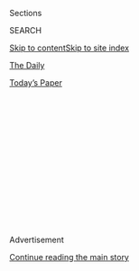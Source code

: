 <div id="app">

<div>

<div>

<div>

<div class="NYTAppHideMasthead css-1q2w90k e1suatyy0">

<div class="section css-ui9rw0 e1suatyy2">

<div class="css-eph4ug er09x8g0">

<div class="css-6n7j50">

</div>

<span class="css-1dv1kvn">Sections</span>

<div class="css-10488qs">

<span class="css-1dv1kvn">SEARCH</span>

</div>

[Skip to content](#site-content)[Skip to site index](#site-index)

</div>

<div id="masthead-section-label" class="css-1wr3we4 eaxe0e00">

[The
Daily](https://www.nytimes.com/podcasts/the-daily)

</div>

<div class="css-10698na e1huz5gh0">

</div>

</div>

<div id="masthead-bar-one" class="section hasLinks css-15hmgas e1csuq9d3">

<div class="css-uqyvli e1csuq9d0">

</div>

<div class="css-1uqjmks e1csuq9d1">

</div>

<div class="css-9e9ivx">

[](https://myaccount.nytimes.com/auth/login?response_type=cookie&client_id=vi)

</div>

<div class="css-1bvtpon e1csuq9d2">

[Today’s
Paper](https://www.nytimes.com/section/todayspaper)

</div>

</div>

</div>

</div>

<div data-aria-hidden="false">

<div id="site-content" data-role="main">

<div>

<div class="css-1aor85t" style="opacity:0.000000001;z-index:-1;visibility:hidden">

<div class="css-1hqnpie">

<div class="css-epjblv">

<span class="css-17xtcya">[The
Daily](/podcasts/the-daily)</span><span class="css-x15j1o">|</span><span class="css-fwqvlz">Wrongfully
Accused by an
Algorithm</span>

</div>

<div class="css-k008qs">

<div class="css-1iwv8en">

<span class="css-18z7m18"></span>

<div>

</div>

</div>

<span class="css-1n6z4y">https://nyti.ms/3jZGj9I</span>

<div class="css-1705lsu">

<div class="css-4xjgmj">

<div class="css-4skfbu" data-role="toolbar" data-aria-label="Social Media Share buttons, Save button, and Comments Panel with current comment count" data-testid="share-tools">

  - 
  - 
  - 
  - 
    
    <div class="css-6n7j50">
    
    </div>

  - 
  - 

</div>

</div>

</div>

</div>

</div>

</div>

<div id="NYT_TOP_BANNER_REGION" class="css-13pd83m">

</div>

<div id="top-wrapper" class="css-1sy8kpn">

<div id="top-slug" class="css-l9onyx">

Advertisement

</div>

[Continue reading the main
story](#after-top)

<div class="ad top-wrapper" style="text-align:center;height:100%;display:block;min-height:250px">

<div id="top" class="place-ad" data-position="top" data-size-key="top">

</div>

</div>

<div id="after-top">

</div>

</div>

<div>

<div class="css-1g7y0i5 e1drnplw0">

<div class="css-1ceswkc e1drnplw1">

</div>

<div class="css-f2fzwx e1drnplw2">

<div data-aria-labelledby="modal-title" data-role="region">

<div id="modal-title" class="css-mln36k">

transcript

</div>

<div class="css-pbq7ev">

</div>

<span>Back to The
Daily</span>

<div class="css-f6lhej">

<div class="css-1ialerq">

<div class="css-1701swk">

bars

</div>

<div>

<div class="css-1t7yl1y">

0:00/28:13

</div>

<div class="css-og85jy">

\-28:13

</div>

</div>

</div>

</div>

<div class="css-15fbio0">

<div class="css-1p4nyns">

transcript

## Wrongfully Accused by an Algorithm

### Hosted by Annie Brown, produced by Lynsea Garrison, Austin Mitchell and Daniel Guillemette, and edited by Lisa Tobin and Larissa Anderson

#### In what may be the first known case of its kind, a faulty facial recognition match led to a Michigan man’s arrest for a crime he did not commit.

Monday, August 3rd, 2020

</div>

  - michael barbaro  
    From The New York Times, I’m Michael Barbaro. This is “The Daily.”

  - \[music\]  
    Today: Facial recognition is becoming an increasingly popular tool
    for solving crimes. The Daily’s Annie Brown speaks to Kashmir Hill
    about how that software is not treating everybody equally.
    
    It’s Monday, August 3.

  - kashmir hill  
    I’m just going the tape record with an app that I use. Do you guys
    have any questions or concerns before we start talking about what
    happened?

  - robert williams  
    No.

  - melissa williams  
    No.

annie brown

OK. So where do you think we should start the story of this case,
Kashmir?

kashmir hill

The story started, for the Williams family, in January of 2020.

  - robert williams  
    Melissa got the call first. I got the call from her.

kashmir hill

It’s a Thursday afternoon in Farmington Hills, Michigan, which is just
outside of Detroit.

  - melissa williams  
    So I picked up Julia from school. Regular Thursday.

kashmir hill

And Melissa Williams, a realtor, is driving home from work. She’s
picking up her daughter.

  - melissa williams  
    And so it was right around, like, 4 o’clock. And I got a call.

kashmir hill

And she gets a call from somebody who says they’re a police officer.

  - melissa williams  
    They immediately said, we’re calling about Robert from an incident
    in 2018. He needs to turn himself in. So I was confused off the bat.

kashmir hill

She is white. And her husband, Robert Williams, is Black.

  - melissa williams  
    And they said, we assume you’re his baby mama or that you’re not
    together anymore. And —

  - kashmir hill  
    What?

  - melissa williams  
    Yeah. I said, that’s my husband. And what is this regarding? And
    they said, we can’t tell you. But he needs to come turn himself in.
    And I said, well, why didn’t you call him? And they said, can’t you
    just give him a message?

annie brown

Wait. So why is this officer calling her?

kashmir hill

She doesn’t know why the officer is calling her. All she knows is that
the police want to be in touch with her husband. So she gives the
officer her husband’s number. And then she calls Robert.

  - melissa williams  
    And I said, I just got a really weird call. I was like, what did you
    do? Like, what is this about?

kashmir hill

And while they’re talking, Robert Williams gets a call from the police
department.

  - robert williams  
    Of course, I answered the other line. And he said he was a detective
    from Detroit and that I need to come turn myself in. So of course
    I’m like, for what? And he’s like, well, I can’t tell you over the
    phone. So I’m like, well, I can’t turn myself in then.

kashmir hill

It was a couple of days before his birthday. So he thought maybe it was
a prank call. But it became pretty clear that the person was serious.

  - robert williams  
    About, uh, probably ten minutes later, I pull in the driveway.

kashmir hill

And when he pulls into his driveway, a police car pulls in behind him,
blocking him in. And two officers get out.

  - robert williams  
    Yeah. So I get out of the car. And the driver, like, runs up. And
    he’s like, are you Robert Williams? I’m like, yeah. He’s like,
    you’re under arrest. I’m like, no I’m not. And the guy comes up
    with, like, a white sheet of paper. And it’s said “felony warrant”
    on the top, “larceny.” And I’m confused, like, isn’t larceny
    stealing?

kashmir hill

His wife comes out with his two young daughters. And his oldest
daughter, who’s 5, is watching this happen.

  - robert williams  
    I said, Juju (ph), go back in the house. I’ll be back in a minute.
    They’re just making a mistake. The guy, the other cop, is behind me
    with his handcuffs out already. So he’s like, come on, man. You
    already — you know the drill. And I’m like, what?

kashmir hill

The officers arrest him. They have to use two pairs of handcuffs to get
his hands behind his back, because he’s a really big guy.

  - robert williams  
    We started moving seats around, trying to get me in the back of this
    little bitty Impala. And off we go.

kashmir hill

And then they drive to the detention center.

\[music\]

  - robert williams  
    I took fingerprints. I took —

  - kashmir hill  
    Your mug shot.

  - robert williams  
    Mug shot pictures.

kashmir hill

Then he’s put in a cell to sleep overnight.

  - robert williams  
    At this point, I’m in a holding cell with two other guys. And
    they’re like, what you in here for? And I’m like, I don’t know.

  - kashmir hill  
    So when do you actually find out why you’ve been arrested, beyond
    this kind of vague larceny?

  - robert williams  
    Um, so — well, maybe like noon the next day.

kashmir hill

Around noon the next day, he is taken to an interrogation room. And
there’s two detectives there. And they have three pieces of paper face
down in front of them. And they turn over the first sheet of paper. And
it’s a picture from a surveillance video of a large Black man standing
in a store, wearing a red Cardinals cap and a black jacket. And the
detectives ask, is this you?

  - robert williams  
    I laugh a little bit, and I say, no, that’s not me. So then he turns
    over another paper.

kashmir hill

And they turn over a second piece of paper, which is just a close up of
that same guy’s face.

  - robert williams  
    And he says I guess that’s not you either. And I said, no. This is
    not me.

kashmir hill

So Robert picks the piece of paper up, holds it next to his own face —

  - robert williams  
    I was like, what you think, all Black men look alike?

kashmir hill

— and says, do all Black men look the same to you?

annie brown

So what’s your understanding, Kashmir, of what happened to bring Robert
Williams into that police department?

kashmir hill

So Robert Williams had no idea what was happening. But two years
earlier, in October 2018, a man who was not him walked into a Shinola
store in downtown Detroit. And Shinola is kind of like a high-end store
that sells expensive watches and bikes. So this man came in. He was
there for a few minutes. He stole five watches worth $3,800 and walked
out. None of the employees there actually saw the theft occur. And so
they had to review the surveillance footage. And they found the moment
it happened. So they sent that surveillance footage picture that Robert
Williams had been shown to the Detroit police. And the police turned to
what a lot of police turn to these days when they have a suspect that
they don’t recognize — a facial recognition system. So they ran a search
on this, what they call a probe image, this picture for the surveillance
video, which is really grainy. It’s not a very good photo. And the way
these systems work is that they have access not just to mug shots but
also to driver’s license photos. You get a bunch of different results.
And there’s a human involved who decides which of the results looks the
most like the person who committed the crime.

annie brown

Mm. So you’re saying the facial recognition algorithm basically created
a lineup of potential suspects. And then from that lineup, someone picks
the person that they think looks the most like the man in the
surveillance video.

kashmir hill

Right. And so that is how they wound up arresting Robert Williams.

\[music\]

So back in this room, the two detectives now have the real Robert
Williams in front of them. And he doesn’t look like this guy.

  - robert williams  
    You know, they sat back and looked at each other and was like, with
    the oops face, right? Says, so I guess the computer got it wrong
    too.

kashmir hill

And so they kind of leaned back and said, I guess the computer got it
wrong.

  - robert williams  
    Well, the computer got it wrong is what threw me off. And I’m like,
    computer got it wrong?

annie brown

And what is the significance of that statement, “that the computer got
it wrong“?

kashmir hill

So this was an admission by the detectives that it was a computer that
had pointed the finger at Robert Williams. And that’s significant,
because this is the first documented case of an innocent person being
arrested because of a flawed facial recognition match.

\[music\]

annie brown

And just to put all of this into context for a second, the last time
that you and I talked, Kashmir, we were talking about a different
development in facial recognition — this new algorithm being used by
some police departments that drew from pictures all over social media
and all over the internet to make a kind of super algorithm. But the
fear wasn’t that it wasn’t accurate. It was almost that it was too
accurate, that it knew too much. But what you’re describing is something
altogether different. Right?

kashmir hill

So when we talk about facial recognition, we often think of it as a
monolith, that there’s kind of one facial recognition. But in fact,
there’s a bunch of different companies that all have their own
algorithms. And some work well. And some don’t work well. And some work
well sometimes. Like, identifying a really clear photo is a lot easier
than identifying surveillance footage.

annie brown

And why wouldn’t police departments be using the most sophisticated, the
most kind of up-to-date version of this software?

kashmir hill

I mean, this is where you run into just bureaucracy. Right? You have
contracts with companies that go back years and just a lot of different
vendors. And so in this case, I tried to figure out exactly whose
algorithms were responsible for Robert Williams getting arrested. And I
had to really dig down. And I discovered the police had no idea. You
know, they contract out to a company called DataWorks Plus. And
DataWorks Plus contracts out to two other companies called N.E.C. and
Rank One that actually supply the algorithm. It’s this whole chain of
companies that are involved. And there is no standardized testing.
There’s no one really regulating this. There’s just nobody saying
which algorithms, you know, pass the test to be used by law enforcement.
It’s just up to police officers, who, for the most part, seem to be just
testing it in the field to see if it works, if it’s identifying the
right people.

But the really big problem is that these systems have been proven to be
biased.

\[music\]

michael barbaro

We’ll be right back.

annie brown

So, Kashmir, help me understand how an algorithm can become biased.

kashmir hill

Well, the bias tends to come from how the algorithm is trained. And
these algorithms tend to be trained by basically feeding them with a
bunch of images of people. But the problem with the algorithms is that
they tended to be trained with non-diverse data sets.

annie brown

Mm.

kashmir hill

So one good example is that many of the algorithms used by law
enforcement in the U.S., by government in the U.S., are very good at
recognizing white men and not as good at recognizing Black people or
Asian-Americans. But if you go to an algorithm from a company in China,
where they fed it with a lot of images of Asian people, they’re really
good at recognizing Asian people and not as good at recognizing white
men. So you can just, you can see the biases that come in from the kind
of data that we feed into these systems.

annie brown

And is this a widely agreed upon reality — that because of these
methods, the algorithms used in the U.S. are just worse at identifying
faces that aren’t white men?

kashmir hill

Yeah. A few years ago, an M.I.T. researcher did this study and found
that facial recognition algorithms were biased to be able to recognize
white men better. And shortly after that, NIST, the National Institute
of Standards and Technology, decide to run its own study on this. And it
found the same thing. It looked at over 100 different algorithms. And it
found that they were biased. And actually, the two algorithms that were
at the heart of this case — the Robert Williams’s case — were in that
study.

annie brown

So the algorithm that was used by this police department was actually
studied by the federal government and was proven to be biased against
faces like Robert Williams.

kashmir hill

Exactly.

annie brown

So given these widely-understood problems with these algorithms, how can
police departments justify continuing to use them?

kashmir hill

So police departments are aware of the bias problem. But they feel that
face recognition is just too valuable a tool in their tool set to solve
crimes. And their defense is that they never arrest somebody based on
facial recognition alone, that facial recognition is only what they call
an investigative lead. It doesn’t supply probable cause for arrest.

So what police are supposed to do is they get a facial recognition
match, and you’re supposed to do more investigating. So you could go to
the person’s social media account and see if there are other photos of
them wearing the same clothes that they were wearing on the day they
committed this crime. Or, you know, you can try to get proof that they
were in that part of town on the day that the theft occurred. You know,
try to get location data. Basically, find other evidence that this
person is the person that committed the crime.

The detectives just went to the woman who had spotted the theft on the
video and showed her a photo of six people — they call it a six pack.
And she said Robert Williams looked the most like the person that was in
the video.

annie brown

Mm. So they’re supposed to use the facial recognition match as a kind of
clue. And then the protocol calls for them to do more police work to
verify it. But in this case, they basically just had someone watch the
video and then identify Robert Williams as the one who looks most like
the guy in the video.

kashmir hill

Yeah, they just did facial recognition a second time, but with a human
who’s not actually trained. And they didn’t do any other investigating.
Based on that, they went out and they arrested Mr. Williams.

annie brown

But if the police had done their job correctly — if they had looked into
his social media accounts, if they had tried to get his location data
from his phone records, essentially surveilling him more closely —
wouldn’t that be its own sort of violation? Just because their
technology wrongfully identified this man, he gets more closely watched
by the police without his knowledge.

kashmir hill

Right. And this is actually what police asked the facial recognition
vendors to do. They want to have more, what you call false positives,
because they want to have the greatest pool of possible suspects that
they can, because they want to find the bad guy.

annie brown

Huh.

kashmir hill

But there’s a real toll from that.

annie brown

Hmm.

kashmir hill

I just, you know, as a person who’s been reporting on technology for a
decade, I just think people trust computers. And even when we know
something is flawed, if it’s a computer telling us to do it, we just
think it’s right. And this is why we always used to see, for a long
time, when mapping technology was first being developed and it wasn’t
that great, you know, people would drive into lakes. They would drive
over cliffs, because a mapping app said, you’re supposed to go straight
here.

annie brown

Right.

kashmir hill

And even though they could look and see that their life is going to be
in danger, they would think, well, this app must know what it’s talking
about. That’s facial recognition now. And when I was reporting this
story, all the experts I talked to said this is surely not the first
case where somebody has been mistakenly — an innocent person has been
mistakenly arrested because of a bad face recognition match. But usually
people don’t find out about it. Police don’t tell people that they’re
there because of face recognition.

annie brown

Hmm.

kashmir hill

Usually, when they charge them, they’ll just say they were identified
through investigative means. It’s kind of a vague, “There were clues
that pointed at you.” In that way, Robert’s case was unusual, because
there was so little evidence against him. They basically had to tell him
that they used facial recognition, you know, to put him there.

annie brown

Right. They showed him what most people don’t get to see, which is this
false match between his photo and the photo of the crime.

kashmir hill

Right.

annie brown

And what’s happened since Robert was arrested?

kashmir hill

So Robert had to hire a lawyer to defend himself. But when he went to
the hearing, the prosecutor decided to drop the case. But they dropped
it without prejudice, which meant that they could charge him again.

annie brown

For the same crime?

kashmir hill

With the same crime. So as I was reporting out the story, you know, I
went to the prosecutor’s office. I went to the Detroit Police
Department. And I said, you know, what happened here? Did you have any
other evidence? This just seems like a clear misfire and misuse of
facial recognition. And everyone involved was pretty defensive and said,
well, you know, there might be more evidence that proves that Robert
Williams did it.

But after the story came out, everybody’s tune changed dramatically.
Prosecutors office apologized, said that Robert Williams shouldn’t have
spent any time in jail. The Detroit Police Department said this was a
horrible investigation. The police officers involved just did this all
wrong. This isn’t how it’s supposed to work. And they said that Robert
Williams would have his information expunged from the system — his mug
shot, his DNA. And they personally apologized to the Williams family,
though the Williams family told me that no one ever actually called them
to personally apologize.

annie brown

But he can no longer be charged in the future for this crime?

kashmir hill

That’s exactly right.

annie brown

And what about their use of facial recognition software? Has there been
any change there?

kashmir hill

So one thing the Detroit Police Department said was, well, this was a
case that predates this new policy we have that says, you know, we’re
only supposed to be using facial recognition for violent crimes.

annie brown

Hmm. And what do you make of that? Why only use this tool for that?

kashmir hill

Well, their justification is that when it comes to violent crimes, when
it comes to murder, you know, rape, they need to solve these cases. And
they’ll use any clue they can to do it, including facial recognition.
But I think about something that Robert’s wife said.

  - melissa williams  
    When they pulled up to our house, they were already combative on the
    phone. They were aggressive in the doorway to me. What if he had
    been argumentative? If he’d been defensive, if he hadn’t complied,
    you know, what could that have turned into in our yard? Like, it
    could have went a different way. And the recent news has shown us
    that it definitely could have went a different way.

\[music\]

  - kashmir hill  
    Do you feel like there’s a shame to this, that the police arrested
    you even though you did nothing?

  - robert williams  
    It’s a little humiliating. You know, it’s not something that easily
    rolls off the tongue, like, oh yeah, and guess what? I got arrested.

\[music\]

annie brown

And what about for Robert himself? What has life been like for him after
the arrest?

kashmir hill

So this was very embarrassing for him and kind of painful in some ways.
So he had a perfect attendance at work until that day that he was
arrested. And his wife had to email his boss and say that they had a
family emergency and that he couldn’t show up that day. Once he did tell
his boss what happened, his boss said, you know, you don’t want to tell
other people at work. You know, it could be bad for you. The night he
got home, his daughter — his 5-year-old was still awake.

  - robert williams  
    Julia was still up. And I was like, what are you doing up? And she
    was like, I’m waiting for you. And I was like, I told you I’ll be
    right back. And she was like, you didn’t come right back though. So
    I just kept telling her that they made a mistake. And it just took
    longer than we expected. But —

kashmir hill

She started wanting to play cops and robbers. And she would always
pretend like he was the robber who stole something, and she would need
to lock him up in the living room.

annie brown

Hmm.

  - melissa williams  
    Oh yeah. She told us that she told one of her — Jackson, her friend
    at school. And we weren’t sure, did she tell her teacher? Did she
    tell her friends? We were not sure. And we didn’t know what to say
    to people. Like, just bring it up out of nowhere, like, oh yeah, in
    case anyone mentioned it, he was arrested, but he didn’t do
    anything.

  - kashmir hill  
    Has this made you look back to see where you — like, where you were
    October 2018?

  - robert williams  
    Yeah. I pulled it up. At the time, I was on my Facebook or on my
    Instagram Live.

kashmir hill

He has since looked back and realized that he had posted to Instagram at
basically the same time as the shoplifting was occurring. He was driving
home from work, and a song came on the radio that his mother loved: the
song “We Are One” by Maze and Frankie Beverly.

  - robert williams  
    I was singing songs on my way home in the car.

annie brown

So if the cops had looked in to his social media, if they had tried to
verify that it was possible that he could have committed this crime,
they could have found this video.

kashmir hill

Right. If the police had done a real investigation, they would have
found out he had an alibi that day.

  - archived recording  
    \[“WE ARE ONE” PLAYING\]

annie brown

Kashmir, thank you so much.

kashmir hill

Thank you.

\[music\]

michael barbaro

We’ll be right back.

Here’s what else you need to know today. Federal unemployment benefits
have expired for tens of millions of Americans after Congress failed to
reach a deal to renew them last week.

  - archived recording  
    So what do you say to those 30 million Americans who are now without
    federal unemployment help?

  - archived recording (nancy pelosi)  
    I say to them, talk to President Trump. He’s the one who is standing
    in the way of that. We have been for the $600. They have a $200
    proposal, which does not meet the needs of America’s working
    families. And —

michael barbaro

In interviews on Sunday with ABC’s “This Week,” House Speaker Nancy
Pelosi blamed Republicans for demanding a drastic cut in the weekly
benefit, while Treasury Secretary Steve Mnuchin claimed that the $600
payments risked overpaying unemployed workers.

  - archived recording  
    So you do think it is a disincentive to find a job if you have that
    extra $600?

  - archived recording (steven mnuchin)  
    There’s no question. In certain cases where we’re paying people more
    stay home than to work, that’s created issues in the entire economy.

michael barbaro

And The Times reports that July was a devastating month for the pandemic
in the U.S. The country recorded nearly 2 million new infections, twice
as many as any previous month.

  - archived recording (deborah birx)  
    I want to be very clear. What we’re seeing today is different from
    March and April. It is extraordinarily widespread. It’s into the
    rural as equal urban areas.

michael barbaro

In an interview on Sunday with CNN, Dr. Deborah Birx, a top White House
adviser on the pandemic, acknowledged that the United States has failed
to contain the virus.

  - archived recording (deborah birx)  
    And to everybody who lives in a rural area, you are not immune or
    protected from this virus. And that’s why we keep saying, no matter
    where you live in America, you need to wear a mask and socially
    distance. Do the personal hygiene —

michael barbaro

That’s it for “The Daily.” I’m Michael Barbaro. See you
tomorrow.

\[music\]

</div>

</div>

</div>

</div>

<div style="position:absolute;width:0;height:0;visibility:hidden;display:none">

</div>

<div style="width:100%">

<div class="css-18qqsen e1eullfg0" style="background-image:url(https://static01.nyt.com/images/2017/01/29/podcasts/the-daily-album-art/the-daily-album-art-videoFifteenBySeven2610-v4.jpg)">

<div class="css-1hmsypo e1eullfg2">

<div class="css-131hid3 e1eullfg3">

<div class="css-1uhi299 e1eullfg1">

</div>

<div class="css-1tloyb6">

<div class="css-1kltdsh ehra6vc0">

[<span class="css-1f76qa2">![The Daily
logo](https://static01.nyt.com/images/2017/01/29/podcasts/the-daily-album-art/the-daily-album-art-square320-v4.png)<span>The
Daily</span></span>](https://www.nytimes.com/column/the-daily)<span class="css-1lhttlg ehra6vc1"><span class="css-sj5ozi ehra6vc2">Subscribe:</span></span>

  - [Apple Podcasts](https://itunes.apple.com/us/podcast/id1200361736)
  - [Google
    Podcasts](https://www.google.com/podcasts?feed=aHR0cHM6Ly9yc3MuYXJ0MTkuY29tL3RoZS1kYWlseQ%3D%3D)

</div>

</div>

<div class="css-1r0dpua e1eullfg4">

<div class="css-1gu519p edye5kn0">

<div>

# Wrongfully Accused by an Algorithm

## In what may be the first known case of its kind, a faulty facial recognition match led to a Michigan man’s arrest for a crime he did not commit.

</div>

<span class="css-lsnb14 edye5kn4">Hosted by Annie Brown, produced by
Lynsea Garrison, Austin Mitchell and Daniel Guillemette, and edited by
Lisa Tobin and Larissa Anderson</span>

<div class="css-1vd84sn">

<span class="css-16bt4xd">Transcript</span>

</div>

</div>

<div class="css-1g7y0i5 e1drnplw0">

<div class="css-1ceswkc e1drnplw1">

</div>

<div class="css-f2fzwx e1drnplw2">

<div data-aria-labelledby="modal-title" data-role="region">

<div id="modal-title" class="css-mln36k">

transcript

</div>

<div class="css-pbq7ev">

</div>

<span>Back to The
Daily</span>

<div class="css-f6lhej">

<div class="css-1ialerq">

<div class="css-1701swk">

bars

</div>

<div>

<div class="css-1t7yl1y">

0:00/28:13

</div>

<div class="css-og85jy">

\-0:00

</div>

</div>

</div>

</div>

<div class="css-15fbio0">

<div class="css-1p4nyns">

transcript

## Wrongfully Accused by an Algorithm

### Hosted by Annie Brown, produced by Lynsea Garrison, Austin Mitchell and Daniel Guillemette, and edited by Lisa Tobin and Larissa Anderson

#### In what may be the first known case of its kind, a faulty facial recognition match led to a Michigan man’s arrest for a crime he did not commit.

Monday, August 3rd, 2020

</div>

  - michael barbaro  
    From The New York Times, I’m Michael Barbaro. This is “The Daily.”

  - \[music\]  
    Today: Facial recognition is becoming an increasingly popular tool
    for solving crimes. The Daily’s Annie Brown speaks to Kashmir Hill
    about how that software is not treating everybody equally.
    
    It’s Monday, August 3.

  - kashmir hill  
    I’m just going the tape record with an app that I use. Do you guys
    have any questions or concerns before we start talking about what
    happened?

  - robert williams  
    No.

  - melissa williams  
    No.

annie brown

OK. So where do you think we should start the story of this case,
Kashmir?

kashmir hill

The story started, for the Williams family, in January of 2020.

  - robert williams  
    Melissa got the call first. I got the call from her.

kashmir hill

It’s a Thursday afternoon in Farmington Hills, Michigan, which is just
outside of Detroit.

  - melissa williams  
    So I picked up Julia from school. Regular Thursday.

kashmir hill

And Melissa Williams, a realtor, is driving home from work. She’s
picking up her daughter.

  - melissa williams  
    And so it was right around, like, 4 o’clock. And I got a call.

kashmir hill

And she gets a call from somebody who says they’re a police officer.

  - melissa williams  
    They immediately said, we’re calling about Robert from an incident
    in 2018. He needs to turn himself in. So I was confused off the bat.

kashmir hill

She is white. And her husband, Robert Williams, is Black.

  - melissa williams  
    And they said, we assume you’re his baby mama or that you’re not
    together anymore. And —

  - kashmir hill  
    What?

  - melissa williams  
    Yeah. I said, that’s my husband. And what is this regarding? And
    they said, we can’t tell you. But he needs to come turn himself in.
    And I said, well, why didn’t you call him? And they said, can’t you
    just give him a message?

annie brown

Wait. So why is this officer calling her?

kashmir hill

She doesn’t know why the officer is calling her. All she knows is that
the police want to be in touch with her husband. So she gives the
officer her husband’s number. And then she calls Robert.

  - melissa williams  
    And I said, I just got a really weird call. I was like, what did you
    do? Like, what is this about?

kashmir hill

And while they’re talking, Robert Williams gets a call from the police
department.

  - robert williams  
    Of course, I answered the other line. And he said he was a detective
    from Detroit and that I need to come turn myself in. So of course
    I’m like, for what? And he’s like, well, I can’t tell you over the
    phone. So I’m like, well, I can’t turn myself in then.

kashmir hill

It was a couple of days before his birthday. So he thought maybe it was
a prank call. But it became pretty clear that the person was serious.

  - robert williams  
    About, uh, probably ten minutes later, I pull in the driveway.

kashmir hill

And when he pulls into his driveway, a police car pulls in behind him,
blocking him in. And two officers get out.

  - robert williams  
    Yeah. So I get out of the car. And the driver, like, runs up. And
    he’s like, are you Robert Williams? I’m like, yeah. He’s like,
    you’re under arrest. I’m like, no I’m not. And the guy comes up
    with, like, a white sheet of paper. And it’s said “felony warrant”
    on the top, “larceny.” And I’m confused, like, isn’t larceny
    stealing?

kashmir hill

His wife comes out with his two young daughters. And his oldest
daughter, who’s 5, is watching this happen.

  - robert williams  
    I said, Juju (ph), go back in the house. I’ll be back in a minute.
    They’re just making a mistake. The guy, the other cop, is behind me
    with his handcuffs out already. So he’s like, come on, man. You
    already — you know the drill. And I’m like, what?

kashmir hill

The officers arrest him. They have to use two pairs of handcuffs to get
his hands behind his back, because he’s a really big guy.

  - robert williams  
    We started moving seats around, trying to get me in the back of this
    little bitty Impala. And off we go.

kashmir hill

And then they drive to the detention center.

\[music\]

  - robert williams  
    I took fingerprints. I took —

  - kashmir hill  
    Your mug shot.

  - robert williams  
    Mug shot pictures.

kashmir hill

Then he’s put in a cell to sleep overnight.

  - robert williams  
    At this point, I’m in a holding cell with two other guys. And
    they’re like, what you in here for? And I’m like, I don’t know.

  - kashmir hill  
    So when do you actually find out why you’ve been arrested, beyond
    this kind of vague larceny?

  - robert williams  
    Um, so — well, maybe like noon the next day.

kashmir hill

Around noon the next day, he is taken to an interrogation room. And
there’s two detectives there. And they have three pieces of paper face
down in front of them. And they turn over the first sheet of paper. And
it’s a picture from a surveillance video of a large Black man standing
in a store, wearing a red Cardinals cap and a black jacket. And the
detectives ask, is this you?

  - robert williams  
    I laugh a little bit, and I say, no, that’s not me. So then he turns
    over another paper.

kashmir hill

And they turn over a second piece of paper, which is just a close up of
that same guy’s face.

  - robert williams  
    And he says I guess that’s not you either. And I said, no. This is
    not me.

kashmir hill

So Robert picks the piece of paper up, holds it next to his own face —

  - robert williams  
    I was like, what you think, all Black men look alike?

kashmir hill

— and says, do all Black men look the same to you?

annie brown

So what’s your understanding, Kashmir, of what happened to bring Robert
Williams into that police department?

kashmir hill

So Robert Williams had no idea what was happening. But two years
earlier, in October 2018, a man who was not him walked into a Shinola
store in downtown Detroit. And Shinola is kind of like a high-end store
that sells expensive watches and bikes. So this man came in. He was
there for a few minutes. He stole five watches worth $3,800 and walked
out. None of the employees there actually saw the theft occur. And so
they had to review the surveillance footage. And they found the moment
it happened. So they sent that surveillance footage picture that Robert
Williams had been shown to the Detroit police. And the police turned to
what a lot of police turn to these days when they have a suspect that
they don’t recognize — a facial recognition system. So they ran a search
on this, what they call a probe image, this picture for the surveillance
video, which is really grainy. It’s not a very good photo. And the way
these systems work is that they have access not just to mug shots but
also to driver’s license photos. You get a bunch of different results.
And there’s a human involved who decides which of the results looks the
most like the person who committed the crime.

annie brown

Mm. So you’re saying the facial recognition algorithm basically created
a lineup of potential suspects. And then from that lineup, someone picks
the person that they think looks the most like the man in the
surveillance video.

kashmir hill

Right. And so that is how they wound up arresting Robert Williams.

\[music\]

So back in this room, the two detectives now have the real Robert
Williams in front of them. And he doesn’t look like this guy.

  - robert williams  
    You know, they sat back and looked at each other and was like, with
    the oops face, right? Says, so I guess the computer got it wrong
    too.

kashmir hill

And so they kind of leaned back and said, I guess the computer got it
wrong.

  - robert williams  
    Well, the computer got it wrong is what threw me off. And I’m like,
    computer got it wrong?

annie brown

And what is the significance of that statement, “that the computer got
it wrong“?

kashmir hill

So this was an admission by the detectives that it was a computer that
had pointed the finger at Robert Williams. And that’s significant,
because this is the first documented case of an innocent person being
arrested because of a flawed facial recognition match.

\[music\]

annie brown

And just to put all of this into context for a second, the last time
that you and I talked, Kashmir, we were talking about a different
development in facial recognition — this new algorithm being used by
some police departments that drew from pictures all over social media
and all over the internet to make a kind of super algorithm. But the
fear wasn’t that it wasn’t accurate. It was almost that it was too
accurate, that it knew too much. But what you’re describing is something
altogether different. Right?

kashmir hill

So when we talk about facial recognition, we often think of it as a
monolith, that there’s kind of one facial recognition. But in fact,
there’s a bunch of different companies that all have their own
algorithms. And some work well. And some don’t work well. And some work
well sometimes. Like, identifying a really clear photo is a lot easier
than identifying surveillance footage.

annie brown

And why wouldn’t police departments be using the most sophisticated, the
most kind of up-to-date version of this software?

kashmir hill

I mean, this is where you run into just bureaucracy. Right? You have
contracts with companies that go back years and just a lot of different
vendors. And so in this case, I tried to figure out exactly whose
algorithms were responsible for Robert Williams getting arrested. And I
had to really dig down. And I discovered the police had no idea. You
know, they contract out to a company called DataWorks Plus. And
DataWorks Plus contracts out to two other companies called N.E.C. and
Rank One that actually supply the algorithm. It’s this whole chain of
companies that are involved. And there is no standardized testing.
There’s no one really regulating this. There’s just nobody saying
which algorithms, you know, pass the test to be used by law enforcement.
It’s just up to police officers, who, for the most part, seem to be just
testing it in the field to see if it works, if it’s identifying the
right people.

But the really big problem is that these systems have been proven to be
biased.

\[music\]

michael barbaro

We’ll be right back.

annie brown

So, Kashmir, help me understand how an algorithm can become biased.

kashmir hill

Well, the bias tends to come from how the algorithm is trained. And
these algorithms tend to be trained by basically feeding them with a
bunch of images of people. But the problem with the algorithms is that
they tended to be trained with non-diverse data sets.

annie brown

Mm.

kashmir hill

So one good example is that many of the algorithms used by law
enforcement in the U.S., by government in the U.S., are very good at
recognizing white men and not as good at recognizing Black people or
Asian-Americans. But if you go to an algorithm from a company in China,
where they fed it with a lot of images of Asian people, they’re really
good at recognizing Asian people and not as good at recognizing white
men. So you can just, you can see the biases that come in from the kind
of data that we feed into these systems.

annie brown

And is this a widely agreed upon reality — that because of these
methods, the algorithms used in the U.S. are just worse at identifying
faces that aren’t white men?

kashmir hill

Yeah. A few years ago, an M.I.T. researcher did this study and found
that facial recognition algorithms were biased to be able to recognize
white men better. And shortly after that, NIST, the National Institute
of Standards and Technology, decide to run its own study on this. And it
found the same thing. It looked at over 100 different algorithms. And it
found that they were biased. And actually, the two algorithms that were
at the heart of this case — the Robert Williams’s case — were in that
study.

annie brown

So the algorithm that was used by this police department was actually
studied by the federal government and was proven to be biased against
faces like Robert Williams.

kashmir hill

Exactly.

annie brown

So given these widely-understood problems with these algorithms, how can
police departments justify continuing to use them?

kashmir hill

So police departments are aware of the bias problem. But they feel that
face recognition is just too valuable a tool in their tool set to solve
crimes. And their defense is that they never arrest somebody based on
facial recognition alone, that facial recognition is only what they call
an investigative lead. It doesn’t supply probable cause for arrest.

So what police are supposed to do is they get a facial recognition
match, and you’re supposed to do more investigating. So you could go to
the person’s social media account and see if there are other photos of
them wearing the same clothes that they were wearing on the day they
committed this crime. Or, you know, you can try to get proof that they
were in that part of town on the day that the theft occurred. You know,
try to get location data. Basically, find other evidence that this
person is the person that committed the crime.

The detectives just went to the woman who had spotted the theft on the
video and showed her a photo of six people — they call it a six pack.
And she said Robert Williams looked the most like the person that was in
the video.

annie brown

Mm. So they’re supposed to use the facial recognition match as a kind of
clue. And then the protocol calls for them to do more police work to
verify it. But in this case, they basically just had someone watch the
video and then identify Robert Williams as the one who looks most like
the guy in the video.

kashmir hill

Yeah, they just did facial recognition a second time, but with a human
who’s not actually trained. And they didn’t do any other investigating.
Based on that, they went out and they arrested Mr. Williams.

annie brown

But if the police had done their job correctly — if they had looked into
his social media accounts, if they had tried to get his location data
from his phone records, essentially surveilling him more closely —
wouldn’t that be its own sort of violation? Just because their
technology wrongfully identified this man, he gets more closely watched
by the police without his knowledge.

kashmir hill

Right. And this is actually what police asked the facial recognition
vendors to do. They want to have more, what you call false positives,
because they want to have the greatest pool of possible suspects that
they can, because they want to find the bad guy.

annie brown

Huh.

kashmir hill

But there’s a real toll from that.

annie brown

Hmm.

kashmir hill

I just, you know, as a person who’s been reporting on technology for a
decade, I just think people trust computers. And even when we know
something is flawed, if it’s a computer telling us to do it, we just
think it’s right. And this is why we always used to see, for a long
time, when mapping technology was first being developed and it wasn’t
that great, you know, people would drive into lakes. They would drive
over cliffs, because a mapping app said, you’re supposed to go straight
here.

annie brown

Right.

kashmir hill

And even though they could look and see that their life is going to be
in danger, they would think, well, this app must know what it’s talking
about. That’s facial recognition now. And when I was reporting this
story, all the experts I talked to said this is surely not the first
case where somebody has been mistakenly — an innocent person has been
mistakenly arrested because of a bad face recognition match. But usually
people don’t find out about it. Police don’t tell people that they’re
there because of face recognition.

annie brown

Hmm.

kashmir hill

Usually, when they charge them, they’ll just say they were identified
through investigative means. It’s kind of a vague, “There were clues
that pointed at you.” In that way, Robert’s case was unusual, because
there was so little evidence against him. They basically had to tell him
that they used facial recognition, you know, to put him there.

annie brown

Right. They showed him what most people don’t get to see, which is this
false match between his photo and the photo of the crime.

kashmir hill

Right.

annie brown

And what’s happened since Robert was arrested?

kashmir hill

So Robert had to hire a lawyer to defend himself. But when he went to
the hearing, the prosecutor decided to drop the case. But they dropped
it without prejudice, which meant that they could charge him again.

annie brown

For the same crime?

kashmir hill

With the same crime. So as I was reporting out the story, you know, I
went to the prosecutor’s office. I went to the Detroit Police
Department. And I said, you know, what happened here? Did you have any
other evidence? This just seems like a clear misfire and misuse of
facial recognition. And everyone involved was pretty defensive and said,
well, you know, there might be more evidence that proves that Robert
Williams did it.

But after the story came out, everybody’s tune changed dramatically.
Prosecutors office apologized, said that Robert Williams shouldn’t have
spent any time in jail. The Detroit Police Department said this was a
horrible investigation. The police officers involved just did this all
wrong. This isn’t how it’s supposed to work. And they said that Robert
Williams would have his information expunged from the system — his mug
shot, his DNA. And they personally apologized to the Williams family,
though the Williams family told me that no one ever actually called them
to personally apologize.

annie brown

But he can no longer be charged in the future for this crime?

kashmir hill

That’s exactly right.

annie brown

And what about their use of facial recognition software? Has there been
any change there?

kashmir hill

So one thing the Detroit Police Department said was, well, this was a
case that predates this new policy we have that says, you know, we’re
only supposed to be using facial recognition for violent crimes.

annie brown

Hmm. And what do you make of that? Why only use this tool for that?

kashmir hill

Well, their justification is that when it comes to violent crimes, when
it comes to murder, you know, rape, they need to solve these cases. And
they’ll use any clue they can to do it, including facial recognition.
But I think about something that Robert’s wife said.

  - melissa williams  
    When they pulled up to our house, they were already combative on the
    phone. They were aggressive in the doorway to me. What if he had
    been argumentative? If he’d been defensive, if he hadn’t complied,
    you know, what could that have turned into in our yard? Like, it
    could have went a different way. And the recent news has shown us
    that it definitely could have went a different way.

\[music\]

  - kashmir hill  
    Do you feel like there’s a shame to this, that the police arrested
    you even though you did nothing?

  - robert williams  
    It’s a little humiliating. You know, it’s not something that easily
    rolls off the tongue, like, oh yeah, and guess what? I got arrested.

\[music\]

annie brown

And what about for Robert himself? What has life been like for him after
the arrest?

kashmir hill

So this was very embarrassing for him and kind of painful in some ways.
So he had a perfect attendance at work until that day that he was
arrested. And his wife had to email his boss and say that they had a
family emergency and that he couldn’t show up that day. Once he did tell
his boss what happened, his boss said, you know, you don’t want to tell
other people at work. You know, it could be bad for you. The night he
got home, his daughter — his 5-year-old was still awake.

  - robert williams  
    Julia was still up. And I was like, what are you doing up? And she
    was like, I’m waiting for you. And I was like, I told you I’ll be
    right back. And she was like, you didn’t come right back though. So
    I just kept telling her that they made a mistake. And it just took
    longer than we expected. But —

kashmir hill

She started wanting to play cops and robbers. And she would always
pretend like he was the robber who stole something, and she would need
to lock him up in the living room.

annie brown

Hmm.

  - melissa williams  
    Oh yeah. She told us that she told one of her — Jackson, her friend
    at school. And we weren’t sure, did she tell her teacher? Did she
    tell her friends? We were not sure. And we didn’t know what to say
    to people. Like, just bring it up out of nowhere, like, oh yeah, in
    case anyone mentioned it, he was arrested, but he didn’t do
    anything.

  - kashmir hill  
    Has this made you look back to see where you — like, where you were
    October 2018?

  - robert williams  
    Yeah. I pulled it up. At the time, I was on my Facebook or on my
    Instagram Live.

kashmir hill

He has since looked back and realized that he had posted to Instagram at
basically the same time as the shoplifting was occurring. He was driving
home from work, and a song came on the radio that his mother loved: the
song “We Are One” by Maze and Frankie Beverly.

  - robert williams  
    I was singing songs on my way home in the car.

annie brown

So if the cops had looked in to his social media, if they had tried to
verify that it was possible that he could have committed this crime,
they could have found this video.

kashmir hill

Right. If the police had done a real investigation, they would have
found out he had an alibi that day.

  - archived recording  
    \[“WE ARE ONE” PLAYING\]

annie brown

Kashmir, thank you so much.

kashmir hill

Thank you.

\[music\]

michael barbaro

We’ll be right back.

Here’s what else you need to know today. Federal unemployment benefits
have expired for tens of millions of Americans after Congress failed to
reach a deal to renew them last week.

  - archived recording  
    So what do you say to those 30 million Americans who are now without
    federal unemployment help?

  - archived recording (nancy pelosi)  
    I say to them, talk to President Trump. He’s the one who is standing
    in the way of that. We have been for the $600. They have a $200
    proposal, which does not meet the needs of America’s working
    families. And —

michael barbaro

In interviews on Sunday with ABC’s “This Week,” House Speaker Nancy
Pelosi blamed Republicans for demanding a drastic cut in the weekly
benefit, while Treasury Secretary Steve Mnuchin claimed that the $600
payments risked overpaying unemployed workers.

  - archived recording  
    So you do think it is a disincentive to find a job if you have that
    extra $600?

  - archived recording (steven mnuchin)  
    There’s no question. In certain cases where we’re paying people more
    stay home than to work, that’s created issues in the entire economy.

michael barbaro

And The Times reports that July was a devastating month for the pandemic
in the U.S. The country recorded nearly 2 million new infections, twice
as many as any previous month.

  - archived recording (deborah birx)  
    I want to be very clear. What we’re seeing today is different from
    March and April. It is extraordinarily widespread. It’s into the
    rural as equal urban areas.

michael barbaro

In an interview on Sunday with CNN, Dr. Deborah Birx, a top White House
adviser on the pandemic, acknowledged that the United States has failed
to contain the virus.

  - archived recording (deborah birx)  
    And to everybody who lives in a rural area, you are not immune or
    protected from this virus. And that’s why we keep saying, no matter
    where you live in America, you need to wear a mask and socially
    distance. Do the personal hygiene —

michael barbaro

That’s it for “The Daily.” I’m Michael Barbaro. See you tomorrow.

\[music\]

</div>

</div>

</div>

</div>

</div>

<div class="css-1xgepvx e1eullfg5">

</div>

</div>

</div>

</div>

<div class="css-fnovkn e1gfokfg0">

<span class="css-1ly73wi e1tej78p0">Previous</span>

<div class="css-1s78rjm e1gfokfg1">

<div class="css-uq6cyc e1gfokfg3" data-recirc-bar-item="true">

<div class="css-hoe9xz">

<span class="css-nxkttv">More episodes
of</span><span class="css-19zi9mh">The
Daily</span>

</div>

</div>

<div class="css-uq6cyc e1gfokfg3" data-recirc-bar-item="true">

[![](https://static01.nyt.com/images/2020/06/24/business/03daily/24michigan-arrest1-thumbLarge.jpg)](https://www.nytimes.com/2020/08/03/podcasts/the-daily/algorithmic-justice-racism.html?action=click&module=audio-series-bar&region=header&pgtype=Article)

<div class="css-14o8mz7 e1gfokfg2">

</div>

<div class="css-1qq8bvn">

August 3, 2020<span>  <span class="css-orcm78">•</span> 
28:13</span><span class="css-i5svdo">Wrongfully Accused by an
Algorithm</span>

</div>

</div>

<div class="css-uq6cyc e1gfokfg3" data-recirc-bar-item="true">

[![](https://static01.nyt.com/images/2018/01/21/magazine/21mag-femaleanger1-copy/21mag-femaleanger1-thumbLarge.jpg)](https://www.nytimes.com/2020/08/02/podcasts/the-daily/on-female-rage.html?action=click&module=audio-series-bar&region=header&pgtype=Article)

<div class="css-14o8mz7 e1gfokfg2">

</div>

<div class="css-1qq8bvn">

August 2, 2020<span class="css-i5svdo">The Sunday Read: ‘On Female
Rage’</span>

</div>

</div>

<div class="css-uq6cyc e1gfokfg3" data-recirc-bar-item="true">

[![](https://static01.nyt.com/images/2020/07/12/us/politics/31daily/00dc-army-metoo-thumbLarge.jpg)](https://www.nytimes.com/2020/07/31/podcasts/the-daily/vanessa-guillen-military-metoo.html?action=click&module=audio-series-bar&region=header&pgtype=Article)

<div class="css-14o8mz7 e1gfokfg2">

</div>

<div class="css-1qq8bvn">

July 31, 2020<span class="css-i5svdo">A \#MeToo Moment in the
Military</span>

</div>

</div>

<div class="css-uq6cyc e1gfokfg3" data-recirc-bar-item="true">

[![](https://static01.nyt.com/images/2020/07/30/reader-center/30daily/merlin_175077825_5ebc931b-baa1-489a-960c-34e4d845e997-thumbLarge.jpg)](https://www.nytimes.com/2020/07/30/podcasts/the-daily/congress-facebook-amazon-google-apple.html?action=click&module=audio-series-bar&region=header&pgtype=Article)

<div class="css-14o8mz7 e1gfokfg2">

</div>

<div class="css-1qq8bvn">

July 30, 2020<span>  <span class="css-orcm78">•</span> 
35:19</span><span class="css-i5svdo">The Big Tech
Hearing</span>

</div>

</div>

<div class="css-uq6cyc e1gfokfg3" data-recirc-bar-item="true">

[![](https://static01.nyt.com/images/2020/07/26/world/29daily/00china-us-clash1-thumbLarge.jpg)](https://www.nytimes.com/2020/07/29/podcasts/the-daily/china-trump-foreign-policy.html?action=click&module=audio-series-bar&region=header&pgtype=Article)

<div class="css-14o8mz7 e1gfokfg2">

</div>

<div class="css-1qq8bvn">

July 29, 2020<span>  <span class="css-orcm78">•</span> 
28:40</span><span class="css-i5svdo">Confronting
China</span>

</div>

</div>

<div class="css-uq6cyc e1gfokfg3" data-recirc-bar-item="true">

[![](https://static01.nyt.com/images/2020/07/23/business/28daily/23virus-uiexplain1-thumbLarge.jpg)](https://www.nytimes.com/2020/07/28/podcasts/the-daily/unemployment-benefits-coronavirus.html?action=click&module=audio-series-bar&region=header&pgtype=Article)

<div class="css-14o8mz7 e1gfokfg2">

</div>

<div class="css-1qq8bvn">

July 28, 2020<span>  <span class="css-orcm78">•</span> 
26:13</span><span class="css-i5svdo">Why $600 Checks Are Tearing
Republicans
Apart</span>

</div>

</div>

<div class="css-uq6cyc e1gfokfg3" data-recirc-bar-item="true">

[![](https://static01.nyt.com/images/2020/07/27/world/27daily-hospitals/27daily-hospitals-thumbLarge.jpg)](https://www.nytimes.com/2020/07/27/podcasts/the-daily/new-york-hospitals-covid.html?action=click&module=audio-series-bar&region=header&pgtype=Article)

<div class="css-14o8mz7 e1gfokfg2">

</div>

<div class="css-1qq8bvn">

July 27, 2020<span>  <span class="css-orcm78">•</span> 
33:28</span><span class="css-i5svdo">The Mistakes New York
Made</span>

</div>

</div>

<div class="css-uq6cyc e1gfokfg3" data-recirc-bar-item="true">

[![](https://static01.nyt.com/images/2020/03/22/magazine/26audm-2/22mag-titleix-thumbLarge.jpg)](https://www.nytimes.com/2020/07/26/podcasts/the-daily/the-accusation-the-sunday-read.html?action=click&module=audio-series-bar&region=header&pgtype=Article)

<div class="css-14o8mz7 e1gfokfg2">

</div>

<div class="css-1qq8bvn">

July 26, 2020<span class="css-i5svdo">The Sunday Read: ‘The
Accusation’</span>

</div>

</div>

<div class="css-uq6cyc e1gfokfg3" data-recirc-bar-item="true">

[![](https://static01.nyt.com/images/2020/07/22/sports/24daily/22mlb-previewlede1-thumbLarge.jpg)](https://www.nytimes.com/2020/07/24/podcasts/the-daily/mlb-baseball-season-coronavirus.html?action=click&module=audio-series-bar&region=header&pgtype=Article)

<div class="css-14o8mz7 e1gfokfg2">

</div>

<div class="css-1qq8bvn">

July 24, 2020<span>  <span class="css-orcm78">•</span> 
45:34</span><span class="css-i5svdo">The Battle for a Baseball
Season</span>

</div>

</div>

<div class="css-uq6cyc e1gfokfg3" data-recirc-bar-item="true">

[![](https://static01.nyt.com/images/2020/07/22/us/23daily-image/22portland-tactics02-thumbLarge.jpg)](https://www.nytimes.com/2020/07/23/podcasts/the-daily/portland-protests.html?action=click&module=audio-series-bar&region=header&pgtype=Article)

<div class="css-14o8mz7 e1gfokfg2">

</div>

<div class="css-1qq8bvn">

July 23, 2020<span>  <span class="css-orcm78">•</span> 
30:04</span><span class="css-i5svdo">The Showdown in
Portland</span>

</div>

</div>

<div class="css-uq6cyc e1gfokfg3" data-recirc-bar-item="true">

[![](https://static01.nyt.com/images/2020/07/12/science/22daily/00virus-schools-reopen01-thumbLarge.jpg)](https://www.nytimes.com/2020/07/22/podcasts/the-daily/school-reopenings-coronavirus.html?action=click&module=audio-series-bar&region=header&pgtype=Article)

<div class="css-14o8mz7 e1gfokfg2">

</div>

<div class="css-1qq8bvn">

July 22, 2020<span>  <span class="css-orcm78">•</span> 
27:24</span><span class="css-i5svdo">The Science of School
Reopenings</span>

</div>

</div>

<div class="css-uq6cyc e1gfokfg3" data-recirc-bar-item="true">

[![](https://static01.nyt.com/images/2020/07/19/science/21daily/00VIRUS-VAX-DOUBTS1-thumbLarge.jpg)](https://www.nytimes.com/2020/07/21/podcasts/the-daily/coronavirus-vaccine.html?action=click&module=audio-series-bar&region=header&pgtype=Article)

<div class="css-14o8mz7 e1gfokfg2">

</div>

<div class="css-1qq8bvn">

July 21, 2020<span>  <span class="css-orcm78">•</span> 
29:14</span><span class="css-i5svdo">The Vaccine Trust Problem</span>

</div>

</div>

<div class="css-uq6cyc e1gfokfg3" data-recirc-bar-item="true">

<div class="css-1o3broy">

[<span class="css-nxkttv">See All Episodes
of</span><span class="css-cbc4vz">The
Daily</span>](https://www.nytimes.com/column/the-daily)

</div>

</div>

</div>

<span class="css-1ly73wi e1tej78p0">Next</span>

</div>

</div>

<div class="css-1tlsmx">

Aug. 3,
2020

<div>

<div class="css-4xjgmj">

<div class="css-d8bdto" data-role="toolbar" data-aria-label="Social Media Share buttons, Save button, and Comments Panel with current comment count" data-testid="share-tools">

  - 
  - 
  - 
  - 
    
    <div class="css-6n7j50">
    
    </div>

  - 
  - 

</div>

</div>

</div>

</div>

</div>

<div class="section meteredContent css-1r7ky0e" name="articleBody" itemprop="articleBody">

<div class="css-1fanzo5 StoryBodyCompanionColumn">

<div class="css-53u6y8">

***Listen and subscribe to our podcast from your mobile device:***  
**[*Via Apple
Podcasts*](https://itunes.apple.com/us/podcast/the-daily/id1200361736?mt=2)**
***|*** **[*Via
Spotify*](https://open.spotify.com/show/3IM0lmZxpFAY7CwMuv9H4g?si=SfuMSC55R1qprFsRZU3_zw)**
***|*** **[*Via
Stitcher*](http://www.stitcher.com/podcast/the-new-york-times/the-daily-10)**

Facial recognition is becoming an increasingly central component of
police departments’ efforts to solve crimes. But can algorithms harbor
racial bias?

</div>

</div>

<div>

</div>

<div class="css-1fanzo5 StoryBodyCompanionColumn">

<div class="css-53u6y8">

**On today’s episode:**

  - Annie Brown, a producer for The New York Times, speaks with [Kashmir
    Hill](https://www.nytimes.com/by/kashmir-hill), a technology
    reporter, about her interview with Robert Julian-Borchak Williams,
    who was arrested after being misidentified as a criminal by an
    algorithm.

</div>

</div>

<div class="css-79elbk" data-testid="photoviewer-wrapper">

<div class="css-z3e15g" data-testid="photoviewer-wrapper-hidden">

</div>

<div class="css-1a48zt4 ehw59r15" data-testid="photoviewer-children">

![<span class="css-16f3y1r e13ogyst0" data-aria-hidden="true">“This is
not me,” Robert Julian-Borchak Williams told investigators who had shown
him a still image of  a shoplifter, taken from a surveillance video.
“You think all Black men look
alike?”</span><span class="css-cnj6d5 e1z0qqy90" itemprop="copyrightHolder"><span class="css-1ly73wi e1tej78p0">Credit...</span><span>Sylvia
Jarrus for The New York
Times</span></span>](https://static01.nyt.com/images/2020/06/24/business/03daily/24michigan-arrest1-articleLarge.jpg?quality=75&auto=webp&disable=upscale)

</div>

</div>

<div class="css-1fanzo5 StoryBodyCompanionColumn">

<div class="css-53u6y8">

**Background reading:**

  - In response to [Mr. Williams’s story being published by The New York
    Times](https://www.nytimes.com/2020/06/24/technology/facial-recognition-arrest.html),
    the Wayne County prosecutor’s office said that he could have the
    case and his fingerprint data expunged.

*Tune in, and tell us what you think. Email us at*
[*thedaily@nytimes.com*](mailto:thedaily@nytimes.com)*. Follow Michael
Barbaro on Twitter:* [*@mikiebarb*](https://twitter.com/mikiebarb)*. And
if you’re interested in advertising with “The Daily,” write to us at*
[*thedaily-ads@nytimes.com*](mailto:thedaily-ads@nytimes.com)*.*

</div>

</div>

<div>

</div>

<div class="css-1fanzo5 StoryBodyCompanionColumn">

<div class="css-53u6y8">

Kashmir Hill contributed reporting.

“The Daily” is made by Theo Balcomb, Andy Mills, Lisa Tobin, Rachel
Quester, Lynsea Garrison, Annie Brown, Clare Toeniskoetter, Paige
Cowett, Michael Simon Johnson, Brad Fisher, Larissa Anderson, Wendy
Dorr, Chris Wood, Jessica Cheung, Stella Tan, Alexandra Leigh Young,
Lisa Chow, Eric Krupke, Marc Georges, Luke Vander Ploeg, Kelly Prime,
Julia Longoria, Sindhu Gnanasambandan, M.J. Davis Lin, Austin Mitchell,
Neena Pathak, Dan Powell, Dave Shaw, Sydney Harper, Daniel Guillemette,
Hans Buetow, Robert Jimison, Mike Benoist, Bianca Giaever and Asthaa
Chaturvedi. Our theme music is by Jim Brunberg and Ben Landsverk of
Wonderly. Special thanks to Sam Dolnick, Mikayla Bouchard, Lauren
Jackson, Julia Simon, Mahima Chablani and Nora Keller.

</div>

</div>

</div>

<div>

</div>

<div>

</div>

<div>

</div>

<div>

<div id="bottom-wrapper" class="css-1ede5it">

<div id="bottom-slug" class="css-l9onyx">

Advertisement

</div>

[Continue reading the main
story](#after-bottom)

<div id="bottom" class="ad bottom-wrapper" style="text-align:center;height:100%;display:block;min-height:90px">

</div>

<div id="after-bottom">

</div>

</div>

</div>

</div>

</div>

## Site Index

<div>

</div>

## Site Information Navigation

  - [© <span>2020</span> <span>The New York Times
    Company</span>](https://help.nytimes.com/hc/en-us/articles/115014792127-Copyright-notice)

<!-- end list -->

  - [NYTCo](https://www.nytco.com/)
  - [Contact
    Us](https://help.nytimes.com/hc/en-us/articles/115015385887-Contact-Us)
  - [Work with us](https://www.nytco.com/careers/)
  - [Advertise](https://nytmediakit.com/)
  - [T Brand Studio](http://www.tbrandstudio.com/)
  - [Your Ad
    Choices](https://www.nytimes.com/privacy/cookie-policy#how-do-i-manage-trackers)
  - [Privacy](https://www.nytimes.com/privacy)
  - [Terms of
    Service](https://help.nytimes.com/hc/en-us/articles/115014893428-Terms-of-service)
  - [Terms of
    Sale](https://help.nytimes.com/hc/en-us/articles/115014893968-Terms-of-sale)
  - [Site
    Map](https://spiderbites.nytimes.com)
  - [Help](https://help.nytimes.com/hc/en-us)
  - [Subscriptions](https://www.nytimes.com/subscription?campaignId=37WXW)

</div>

</div>

</div>

</div>
